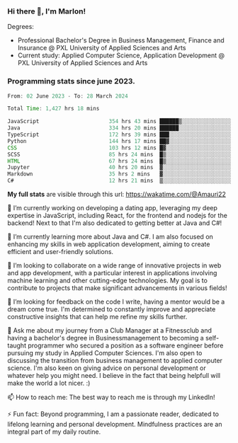 
### Hi there 👋, I'm Marlon!

Degrees: 
- Professional Bachelor's Degree in Business Management, Finance and Insurance @ PXL University of Applied Sciences and Arts
- Current study: Applied Computer Science, Application Development @ PXL University of Applied Sciences and Arts

### Programming stats since june 2023.
<!--START_SECTION:waka-->

```java
From: 02 June 2023 - To: 28 March 2024

Total Time: 1,427 hrs 18 mins

JavaScript                      354 hrs 43 mins ██████▒░░░░░░░░░░░░░░░░░░   24.79 %
Java                            334 hrs 20 mins ██████░░░░░░░░░░░░░░░░░░░   23.36 %
TypeScript                      172 hrs 39 mins ███░░░░░░░░░░░░░░░░░░░░░░   12.07 %
Python                          144 hrs 17 mins ██▓░░░░░░░░░░░░░░░░░░░░░░   10.08 %
CSS                             103 hrs 12 mins █▓░░░░░░░░░░░░░░░░░░░░░░░   07.21 %
SCSS                            85 hrs 24 mins  █▒░░░░░░░░░░░░░░░░░░░░░░░   05.97 %
HTML                            67 hrs 24 mins  █▒░░░░░░░░░░░░░░░░░░░░░░░   04.71 %
Jupyter                         40 hrs 20 mins  ▓░░░░░░░░░░░░░░░░░░░░░░░░   02.82 %
Markdown                        35 hrs 2 mins   ▓░░░░░░░░░░░░░░░░░░░░░░░░   02.45 %
C#                              12 hrs 21 mins  ▒░░░░░░░░░░░░░░░░░░░░░░░░   00.86 %
```

<!--END_SECTION:waka-->
**My full stats** are visible through this url: https://wakatime.com/@Amauri22



🔭 I’m currently working on developing a dating app, leveraging my deep expertise in JavaScript, including React, for the frontend and nodejs for the backend! Next to that I'm also dedicated to getting better at Java and C#!

🌱 I’m currently learning more about Java and C#. I am also focused on enhancing my skills in web application development, aiming to create efficient and user-friendly solutions.

👯 I’m looking to collaborate on a wide range of innovative projects in web and app development, with a particular interest in applications involving machine learning and other cutting-edge technologies. My goal is to contribute to projects that make significant advancements in various fields!

🤔 I’m looking for feedback on the code I write, having a mentor would be a dream come true. I'm determined to constantly improve and appreciate constructive insights that can help me refine my skills further.

💬 Ask me about my journey from a Club Manager at a Fitnessclub and having a bachelor's degree in Businessmanagement to becoming a self-taught programmer who secured a position as a software engineer before pursuing my study in Applied Computer Sciences. I'm also open to discussing the transition from business management to applied computer science. I'm also keen on giving advice on personal development or whatever help you might need. I believe in the fact that being helpfull will make the world a lot nicer. :)

📫 How to reach me: The best way to reach me is through my LinkedIn!

⚡ Fun fact: Beyond programming, I am a passionate reader, dedicated to lifelong learning and personal development. Mindfulness practices are an integral part of my daily routine.


